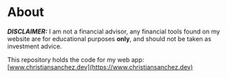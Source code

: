 # About
***DISCLAIMER:*** I am not a financial advisor, any financial tools found on my website are for educational purposes **only**, and should not be taken as investment advice.

This repository holds the code for my web app: [www.christiansanchez.dev](https://www.christiansanchez.dev)
